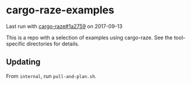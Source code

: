 # cargo-raze-examples

Last run with [cargo-raze#1a2759](http://github.com/acmcarther/cargo-raze/commit/1a2759645ba1e69a230695d1f5d0527a9453789d) on 2017-09-13

This is a repo with a selection of examples using cargo-raze. See the
tool-specific directories for details.

## Updating

From `internal`, run `pull-and-plan.sh`.
